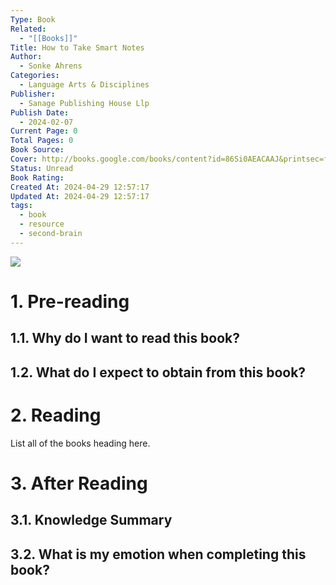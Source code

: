 ```yaml
---
Type: Book
Related:
  - "[[Books]]"
Title: How to Take Smart Notes
Author:
  - Sonke Ahrens
Categories:
  - Language Arts & Disciplines
Publisher:
  - Sanage Publishing House Llp
Publish Date:
  - 2024-02-07
Current Page: 0
Total Pages: 0
Book Source: 
Cover: http://books.google.com/books/content?id=86Si0AEACAAJ&printsec=frontcover&img=1&zoom=1&source=gbs_api
Status: Unread
Book Rating: 
Created At: 2024-04-29 12:57:17
Updated At: 2024-04-29 12:57:17
tags:
  - book
  - resource
  - second-brain
---
```

<div class=center>
<img src=http://books.google.com/books/content?id=86Si0AEACAAJ&printsec=frontcover&img=1&zoom=1&source=gbs_api />
</div>

# 1. Pre-reading

## 1.1. Why do I want to read this book?

## 1.2. What do I expect to obtain from this book?

# 2. Reading

List all of the books heading here.

# 3. After Reading

## 3.1. Knowledge Summary

## 3.2. What is my emotion when completing this book?